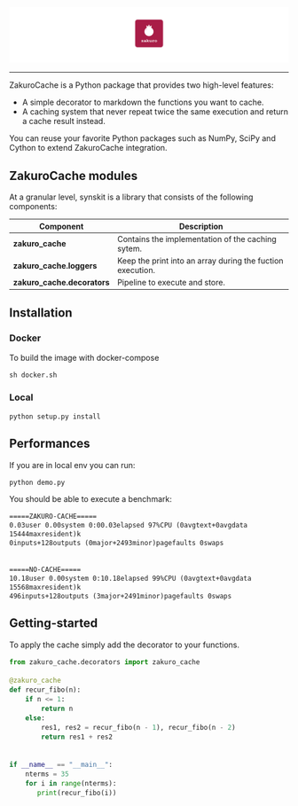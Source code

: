![Synskit Logo](imgs/zakuro.png)

--------------------------------------------------------------------------------

ZakuroCache is a Python package that provides two high-level features:
- A simple decorator to markdown the functions you want to cache.
- A caching system that never repeat twice the same execution and return a cache result instead. 


You can reuse your favorite Python packages such as NumPy, SciPy and Cython to extend ZakuroCache integration.


## ZakuroCache modules

At a granular level, synskit is a library that consists of the following components:

| Component | Description |
| ---- | --- |
| **zakuro_cache** | Contains the implementation of the caching sytem. |
| **zakuro_cache.loggers** | Keep the print into an array during the fuction execution. |
| **zakuro_cache.decorators** | Pipeline to execute and store.|

## Installation

### Docker
To build the image with docker-compose
```
sh docker.sh
```

### Local
```
python setup.py install
```
## Performances
If you are in local env you can run:
```
python demo.py
```

You should be able to execute a benchmark:
```
=====ZAKURO-CACHE=====
0.03user 0.00system 0:00.03elapsed 97%CPU (0avgtext+0avgdata 15444maxresident)k
0inputs+128outputs (0major+2493minor)pagefaults 0swaps


=====NO-CACHE=====
10.18user 0.00system 0:10.18elapsed 99%CPU (0avgtext+0avgdata 15568maxresident)k
496inputs+128outputs (3major+2491minor)pagefaults 0swaps
```


## Getting-started
To apply the cache simply add the decorator to your functions.
```python
from zakuro_cache.decorators import zakuro_cache

@zakuro_cache
def recur_fibo(n):
    if n <= 1:
        return n
    else:
        res1, res2 = recur_fibo(n - 1), recur_fibo(n - 2)
        return res1 + res2


if __name__ == "__main__":
    nterms = 35
    for i in range(nterms):
       print(recur_fibo(i))
```
